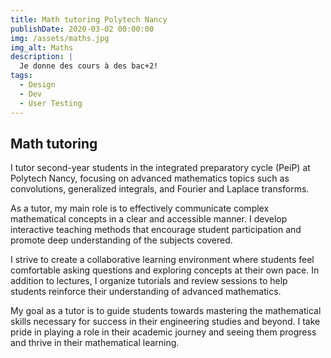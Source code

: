 ```yaml
---
title: Math tutoring Polytech Nancy
publishDate: 2020-03-02 00:00:00
img: /assets/maths.jpg
img_alt: Maths
description: |
  Je donne des cours à des bac+2!
tags:
  - Design
  - Dev
  - User Testing
---
```

## Math tutoring
I tutor second-year students in the integrated preparatory cycle (PeiP) at Polytech Nancy, focusing on advanced mathematics topics such as convolutions, generalized integrals, and Fourier and Laplace transforms.

As a tutor, my main role is to effectively communicate complex mathematical concepts in a clear and accessible manner. I develop interactive teaching methods that encourage student participation and promote deep understanding of the subjects covered.

I strive to create a collaborative learning environment where students feel comfortable asking questions and exploring concepts at their own pace. In addition to lectures, I organize tutorials and review sessions to help students reinforce their understanding of advanced mathematics.

My goal as a tutor is to guide students towards mastering the mathematical skills necessary for success in their engineering studies and beyond. I take pride in playing a role in their academic journey and seeing them progress and thrive in their mathematical learning.